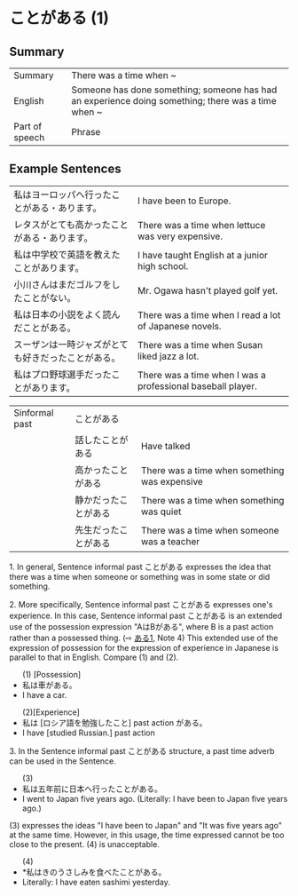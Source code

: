 # ことがある (1)

## Summary

<table><tr>   <td>Summary</td>   <td>There was a time when ~</td></tr><tr>   <td>English</td>   <td>Someone has done something; someone has had an experience doing something; there was a time when ~</td></tr><tr>   <td>Part of speech</td>   <td>Phrase</td></tr></table>

## Example Sentences

<table><tr>   <td>私はヨーロッパへ行ったことがある・あります。</td>   <td>I have been to Europe.</td></tr><tr>   <td>レタスがとても高かったことがある・あります。</td>   <td>There was a time when lettuce was very expensive.</td></tr><tr>   <td>私は中学校で英語を教えたことがあります。</td>   <td>I have taught English at a junior high school.</td></tr><tr>   <td>小川さんはまだゴルフをしたことがない。</td>   <td>Mr. Ogawa hasn't played golf yet.</td></tr><tr>   <td>私は日本の小説をよく読んだことがある。</td>   <td>There was a time when I read a lot of Japanese novels.</td></tr><tr>   <td>スーザンは一時ジャズがとても好きだったことがある。</td>   <td>There was a time when Susan liked jazz a lot.</td></tr><tr>   <td>私はプロ野球選手だったことがあります。</td>   <td>There was a time when I was a professional baseball player.</td></tr></table>

<table class="table"> <tbody><tr class="tr head"> <td class="td"><span class="bold"><span>Sinformal past</span></span></td> <td class="td"><span class="concept">ことがある</span> </td> <td class="td"><span>&nbsp;</span></td> </tr> <tr class="tr"> <td class="td"><span>&nbsp;</span></td> <td class="td"><span>話した<span class="concept">ことがある</span></span> </td> <td class="td"><span>Have    talked</span></td> </tr> <tr class="tr"> <td class="td"><span>&nbsp;</span></td> <td class="td"><span>高かった<span class="concept">ことがある</span></span> </td> <td class="td"><span>There    was a time when something was expensive</span></td> </tr> <tr class="tr"> <td class="td"><span>&nbsp;</span></td> <td class="td"><span>静かだった<span class="concept">ことがある</span></span> </td> <td class="td"><span>There    was a time when something was quiet</span></td> </tr> <tr class="tr"> <td class="td"><span>&nbsp;</span></td> <td class="td"><span>先生だった<span class="concept">ことがある</span></span> </td> <td class="td"><span>There    was a time when someone was a teacher</span></td> </tr></tbody></table>

<p>1. In general, Sentence informal past <span class="cloze">ことがある</span> expresses the idea that there was a time when someone or something was in some state or did something.</p>  <p>2. More specifically, Sentence informal past <span class="cloze">ことがある</span> expresses one's experience. In this case, Sentence informal past <span class="cloze">ことがある</span> is an extended use of the possession expression "AはBがある", where B is a past action rather than a possessed thing. (⇨ <a href="#㊦ ある (1)">ある1</a>, Note 4) This extended use of the expression of possession for the expression of experience in Japanese is parallel to that in English. Compare (1) and (2).</p>  <ul>(1) [Possession] <li>私は車がある。</li> <li>I have a car.</li> </ul>  <ul>(2)[Experience] <li>私は [ロシア語を勉強した<span class="cloze">こと</span>] past action <span class="cloze">がある</span>。</li> <li>I have [studied Russian.] past action</li> </ul>  <p>3. In the Sentence informal past ことがある</span> structure, a past time adverb can be used in the Sentence.</p>  <ul>(3) <li>私は五年前に日本へ行った<span class="cloze">ことがある</span>。</li> <li>I went to Japan five years ago. (Literally: I have been to Japan five years ago.)</li> </ul>  <p>(3) expresses the ideas "I have been to Japan" and "It was five years ago" at the same time. However, in this usage, the time expressed cannot be too close to the present. (4) is unacceptable.</p>  <ul>(4) <li>*私はきのうさしみを食べた<span class="cloze">ことがある</span>。</li> <li>Literally: I have eaten sashimi yesterday.</li> </ul>

